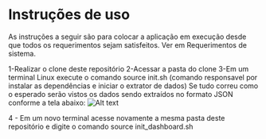 # Instruções de uso

As instruções a seguir são para colocar a aplicação em execução desde que todos os requerimentos sejam satisfeitos. Ver em Requerimentos de sistema.

1-Realizar o clone deste repositório
2-Acessar a pasta do clone
3-Em um terminal Linux execute o comando source init.sh (comando responsavel por instalar as dependências e iniciar o extrator de dados)
Se tudo correu como o esperado serão vistos os dados sendo extraídos no formato JSON conforme a tela abaixo:
![Alt text](relative/path/to/img.jpg?raw=true "Title")

4 - Em um novo terminal acesse novamente a mesma pasta deste repositório e digite o comando source init_dashboard.sh

